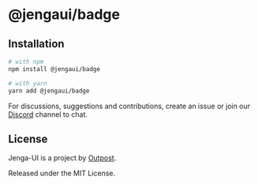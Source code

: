 # @jengaui/badge

## Installation

```sh
# with npm
npm install @jengaui/badge

# with yarn
yarn add @jengaui/badge
```

For discussions, suggestions and contributions, create an issue or join our [Discord](https://discord.gg/sHnHPnAPZj) channel to chat.

## License

Jenga-UI is a project by [Outpost](https://outpost.run).

Released under the MIT License.
